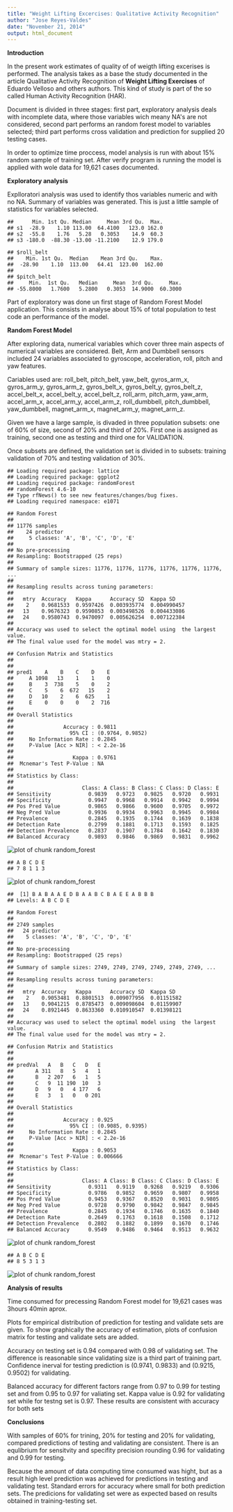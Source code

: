 ```yaml
---
title: "Weight Lifting Excercises: Qualitative Activity Recognition"
author: "Jose Reyes-Valdes"
date: "November 21, 2014"
output: html_document
---
```


**Introduction**

In the present work estimates of quality of of weigth lifting excerises is performed. The analysis takes as a base the study documented in the article Qualitative Activity Recognition of **Weight Lifting Exercises** of Eduardo Velloso and others authors. This kind of study is part of the so called Human Activity Recognition (HAR).

Document is divided in three stages: first part, exploratory analysis deals with incomplete data, where those variables wich meany NA's are not considered, second part performs an random forest model to variables selected; third part performs cross validation and prediction for supplied 20 testing cases. 

In order to optimize time proccess, model analysis is run with about 15% random sample of training set. After verify program is running the model is applied with wole data for 19,621 cases documented.


**Exploratory analysis**

Explloratori analysis was used to identify thos variables numeric and with no NA. Summary of variables was generated. This is just a little sample of statistics for variables selected.


```
##      Min. 1st Qu. Median     Mean 3rd Qu.  Max.
## s1  -28.9    1.10 113.00  64.4100   123.0 162.0
## s2  -55.8    1.76   5.28   0.3053    14.9  60.3
## s3 -180.0  -88.30 -13.00 -11.2100    12.9 179.0
```

```
## $roll_belt
##    Min. 1st Qu.  Median    Mean 3rd Qu.    Max. 
##  -28.90    1.10  113.00   64.41  123.00  162.00 
## 
## $pitch_belt
##     Min.  1st Qu.   Median     Mean  3rd Qu.     Max. 
## -55.8000   1.7600   5.2800   0.3053  14.9000  60.3000
```

Part of exploratory was done un first stage of Random Forest Model application. This consists in analyse about 15% of total population to test code an performance of the model. 

**Random Forest Model**

After exploring data, numerical variables which cover three main aspects of numerical variables are considered. Belt, Arm and Dumbbell sensors included 24 variables associated to gyroscope, acceleration, roll, pitch and yaw features.

Cariables used are: roll_belt, pitch_belt, yaw_belt, gyros_arm_x, gyros_arm_y, gyros_arm_z, gyros_belt_x, gyros_belt_y, gyros_belt_z, accel_belt_x, accel_belt_y, accel_belt_z, roll_arm, pitch_arm, yaw_arm, accel_arm_x, accel_arm_y, accel_arm_z, roll_dumbbell, pitch_dumbbell, yaw_dumbbell, magnet_arm_x, magnet_arm_y, magnet_arm_z.

Given we have a large sample, is divaded in three population subsets: one of 60% of size, second of 20% and third of 20%. First one is assigned as training, second one as testing and third one for VALIDATION.

Once subsets are defined, the validation set is divided in to subsets: training validation of 70% and testing validation of 30%.


```
## Loading required package: lattice
## Loading required package: ggplot2
## Loading required package: randomForest
## randomForest 4.6-10
## Type rfNews() to see new features/changes/bug fixes.
## Loading required namespace: e1071
```

```
## Random Forest 
## 
## 11776 samples
##    24 predictor
##     5 classes: 'A', 'B', 'C', 'D', 'E' 
## 
## No pre-processing
## Resampling: Bootstrapped (25 reps) 
## 
## Summary of sample sizes: 11776, 11776, 11776, 11776, 11776, 11776, ... 
## 
## Resampling results across tuning parameters:
## 
##   mtry  Accuracy   Kappa      Accuracy SD  Kappa SD   
##    2    0.9681533  0.9597426  0.003935774  0.004990457
##   13    0.9676323  0.9590853  0.003498526  0.004433086
##   24    0.9580743  0.9470097  0.005626254  0.007122384
## 
## Accuracy was used to select the optimal model using  the largest value.
## The final value used for the model was mtry = 2.
```

```
## Confusion Matrix and Statistics
## 
##      
## pred1    A    B    C    D    E
##     A 1098   13    1    1    0
##     B    3  738    5    0    2
##     C    5    6  672   15    2
##     D   10    2    6  625    1
##     E    0    0    0    2  716
## 
## Overall Statistics
##                                           
##                Accuracy : 0.9811          
##                  95% CI : (0.9764, 0.9852)
##     No Information Rate : 0.2845          
##     P-Value [Acc > NIR] : < 2.2e-16       
##                                           
##                   Kappa : 0.9761          
##  Mcnemar's Test P-Value : NA              
## 
## Statistics by Class:
## 
##                      Class: A Class: B Class: C Class: D Class: E
## Sensitivity            0.9839   0.9723   0.9825   0.9720   0.9931
## Specificity            0.9947   0.9968   0.9914   0.9942   0.9994
## Pos Pred Value         0.9865   0.9866   0.9600   0.9705   0.9972
## Neg Pred Value         0.9936   0.9934   0.9963   0.9945   0.9984
## Prevalence             0.2845   0.1935   0.1744   0.1639   0.1838
## Detection Rate         0.2799   0.1881   0.1713   0.1593   0.1825
## Detection Prevalence   0.2837   0.1907   0.1784   0.1642   0.1830
## Balanced Accuracy      0.9893   0.9846   0.9869   0.9831   0.9962
```

![plot of chunk random_forest](figure/random_forest-1.png) 

```
## A B C D E 
## 7 8 1 1 3
```

![plot of chunk random_forest](figure/random_forest-2.png) 

```
##  [1] B A B A A E D B A A B C B A E E A B B B
## Levels: A B C D E
```

```
## Random Forest 
## 
## 2749 samples
##   24 predictor
##    5 classes: 'A', 'B', 'C', 'D', 'E' 
## 
## No pre-processing
## Resampling: Bootstrapped (25 reps) 
## 
## Summary of sample sizes: 2749, 2749, 2749, 2749, 2749, 2749, ... 
## 
## Resampling results across tuning parameters:
## 
##   mtry  Accuracy   Kappa      Accuracy SD  Kappa SD  
##    2    0.9053481  0.8801513  0.009077956  0.01151582
##   13    0.9041215  0.8785473  0.009098604  0.01159907
##   24    0.8921445  0.8633360  0.010910547  0.01398121
## 
## Accuracy was used to select the optimal model using  the largest value.
## The final value used for the model was mtry = 2.
```

```
## Confusion Matrix and Statistics
## 
##        
## predVal   A   B   C   D   E
##       A 311   8   5   4   1
##       B   2 207   6   1   5
##       C   9  11 190  10   3
##       D   9   0   4 177   6
##       E   3   1   0   0 201
## 
## Overall Statistics
##                                           
##                Accuracy : 0.925           
##                  95% CI : (0.9085, 0.9395)
##     No Information Rate : 0.2845          
##     P-Value [Acc > NIR] : < 2.2e-16       
##                                           
##                   Kappa : 0.9053          
##  Mcnemar's Test P-Value : 0.006666        
## 
## Statistics by Class:
## 
##                      Class: A Class: B Class: C Class: D Class: E
## Sensitivity            0.9311   0.9119   0.9268   0.9219   0.9306
## Specificity            0.9786   0.9852   0.9659   0.9807   0.9958
## Pos Pred Value         0.9453   0.9367   0.8520   0.9031   0.9805
## Neg Pred Value         0.9728   0.9790   0.9842   0.9847   0.9845
## Prevalence             0.2845   0.1934   0.1746   0.1635   0.1840
## Detection Rate         0.2649   0.1763   0.1618   0.1508   0.1712
## Detection Prevalence   0.2802   0.1882   0.1899   0.1670   0.1746
## Balanced Accuracy      0.9549   0.9486   0.9464   0.9513   0.9632
```

![plot of chunk random_forest](figure/random_forest-3.png) 

```
## A B C D E 
## 8 5 3 1 3
```

![plot of chunk random_forest](figure/random_forest-4.png) 


**Analysis of results**

Time consumed for precessing Random Forest model for 19,621 cases was 3hours 40min aprox.

Plots for empirical distribution of prediction for testing and validate sets are given. To show graphically the accuracy of estimation, plots of confusion matrix for testing and validate sets are added. 

Accuracy on testing set is 0.94 compared with 0.98 of validating set. The difference is reasonable since validating size is a third part of training part. Confidence inerval for testing prediction is (0.9741, 0.9833) and (0.9215, 0.9502) for validating.

Balanced accuracy for different factors range from 0.97 to 0.99 for testing set and from 0.95 to 0.97 for valiating set. Kappa value is 0.92 for validating set while for testng set is 0.97. These results are consistent with accuracy for both sets


**Conclusions**

With samples of 60% for trining, 20% for testing and 20% for validating, compared predictions of testing and validating are consistent. There is an equlibrium for sensitvity and specifity precision rounding 0.96 for validating and 0.99 for testing.

Because the amount of data computing time consumed was hight, but as a result high level prediction was achieved for predictions in testing and validating test. Standard errors for accuracy where small for both prediction sets. The predicions for validating set were as expected based on results obtained in training-testing set.

